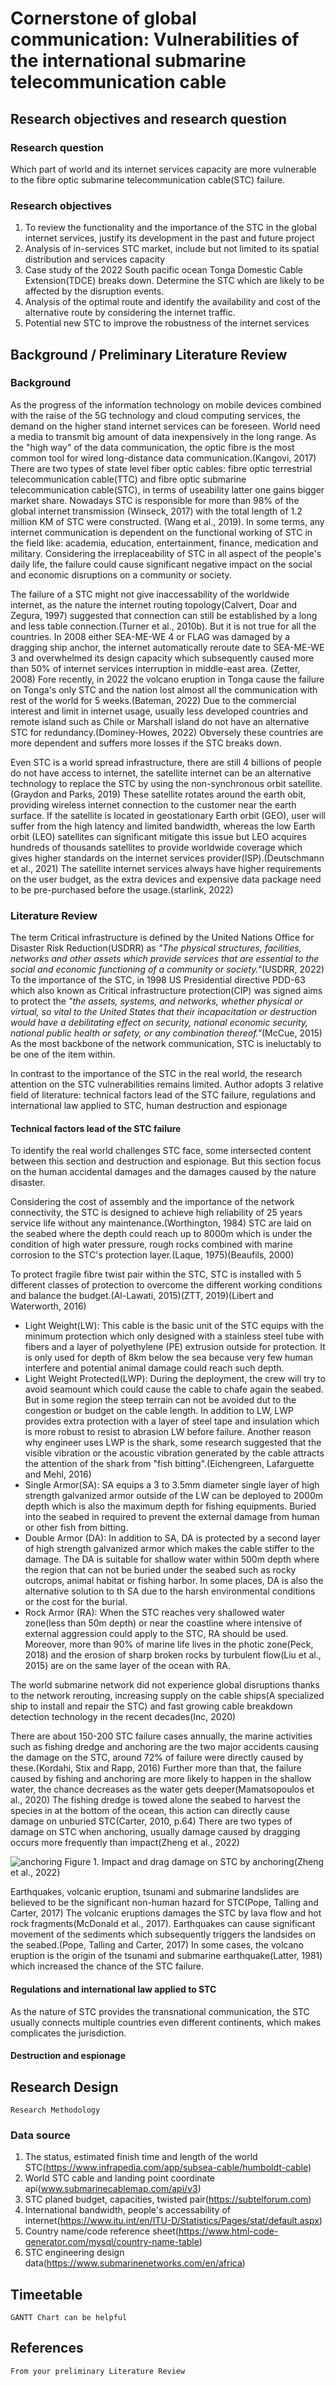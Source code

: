 # Cornerstone of global communication: Vulnerabilities of the international submarine telecommunication cable

## Research objectives and research question
### Research question
Which part of world and its internet services capacity are more vulnerable to the fibre optic submarine telecommunication cable(STC) failure.

### Research objectives
1. To review the functionality and the importance of the STC in the global internet services, justify its development in the past and future project
2. Analysis of in-services STC market, include but not limited to its spatial distribution and services capacity
3. Case study of the 2022 South pacific ocean Tonga Domestic Cable Extension(TDCE) breaks down. Determine the STC which are likely to be affected by the disruption events. 
4. Analysis of the optimal route and identify the availability and cost of the alternative route by considering the internet traffic. 
5. Potential new STC to improve the robustness of the internet services




## Background / Preliminary Literature Review
### Background
As the progress of the information technology on mobile devices combined with the raise of the 5G technology and cloud computing services, the demand on the higher stand internet services can be foreseen. World need a media to transmit big amount of data inexpensively in the long range. As the "high way" of the data communication, the optic fibre is the most common tool for wired long-distance data communication.(Kangovi, 2017) There are two types of state level fiber optic cables: fibre optic terrestrial telecommunication cable(TTC) and fibre optic submarine telecommunication cable(STC), in terms of useability latter one gains bigger market share. Nowadays STC is responsible for more than 98% of the global internet transmission (Winseck, 2017) with the total length of 1.2 million KM of STC were constructed. (Wang et al., 2019). In some terms, any internet communication is dependent on the functional working of STC in the field like: academia, education, entertainment, finance, medication and military. Considering the irreplaceability of STC in all aspect of the people's daily life, the failure could cause significant negative impact on the social and economic disruptions on a community or society. 

The failure of a STC might not give inaccessability of the worldwide internet, as the nature the internet routing topology(Calvert, Doar and Zegura, 1997) suggested that connection can still be established by a long and less table connection.(Turner et al., 2010b). But it is not true for all the countries. In 2008 either SEA-ME-WE 4 or FLAG was damaged by a dragging ship anchor, the internet automatically reroute date to SEA-ME-WE 3 and overwhelmed its design capacity which subsequently caused more than 50% of internet services interruption in middle-east area. (Zetter, 2008) Fore recently, in 2022 the volcano eruption in Tonga cause the failure on Tonga's only STC and the nation lost almost all the communication with rest of the world for 5 weeks.(Bateman, 2022) Due to the commercial interest and limit in internet usage, usually less developed countries and remote island such as Chile or Marshall island do not have an alternative STC for redundancy.(Dominey-Howes, 2022) Obversely these countries are more dependent and suffers more losses if the STC breaks down. 
    
Even STC is a world spread infrastructure, there are still 4 billions of people do not have access to internet, the satellite internet can be an alternative technology to replace the STC by using the non-synchronous orbit satellite.(Graydon and Parks, 2019) These satellite rotates around the earth obit, providing wireless internet connection to the customer near the earth surface. If the satellite is located in geostationary Earth orbit (GEO), user will suffer from the high latency and limited bandwidth, whereas the low Earth orbit (LEO) satellites can significant mitigate this issue but LEO acquires hundreds of thousands satellites to provide worldwide coverage which gives higher standards on the internet services provider(ISP).(Deutschmann et al., 2021) The satellite internet services always have higher requirements on the user budget, as the extra devices and expensive data package need to be pre-purchased before the usage.(starlink, 2022)

### Literature Review

The term Critical infrastructure is defined by the United Nations Office for Disaster Risk Reduction(USDRR) as _"The physical structures, facilities, networks and other assets which provide services that are essential to the social and economic functioning of a community or society."_(USDRR, 2022) To the importance of the STC, in 1998 US Presidential directive PDD-63 which also known as Critical infrastructure protection(CIP) was signed aims to protect the _"the assets, systems, and networks, whether physical or virtual, so vital to the United States that their incapacitation or destruction would have a debilitating effect on security, national economic security, national public health or safety, or any combination thereof."_(McCue, 2015) As the most backbone of the network communication, STC is ineluctably to be one of the item within.

In contrast to the importance of the STC in the real world, the research attention on the STC vulnerabilities remains limited. Author adopts 3 relative field of literature: technical factors lead of the STC failure, regulations and international law applied to STC, human destruction and espionage


#### Technical factors lead of the STC failure

To identify the real world challenges STC face, some intersected content between this section and destruction and espionage. But this section focus on the human accidental damages and the damages caused by the nature disaster.

Considering the cost of assembly and the importance of the network connectivity, the STC is designed to achieve high reliability of 25 years service life without any maintenance.(Worthington, 1984) STC are laid on the seabed where the depth could reach up to 8000m which is under the condition of high water pressure, rough rocks combined with marine corrosion to the STC's protection layer.(Laque, 1975)(Beaufils, 2000) 

To protect fragile fibre twist pair within the STC, STC is installed with 5 different classes of protection to overcome the different working conditions and balance the budget.(Al-Lawati, 2015)(ZTT, 2019)(Libert and Waterworth, 2016)
* Light Weight(LW):
This cable is the basic unit of the STC equips with the minimum protection which only designed with a stainless steel tube with fibers and a layer of polyethylene (PE) extrusion outside for protection. It is only used for depth of 8km below the sea because very few human interfere and potential animal damage could reach such depth. 
* Light Weight Protected(LWP):
During the deployment, the crew will try to avoid seamount which could cause the cable to chafe again the seabed. But in some region the steep terrain can not be avoided dut to the congestion or budget on the cable length. In addition to LW, LWP provides extra protection with a layer of steel tape and insulation which is more robust to resist to abrasion LW before failure. Another reason why engineer uses LWP is the shark, some research suggested that the visible vibration or the acoustic vibration generated by the cable attracts the attention of the shark from "fish bitting".(Eichengreen, Lafarguette and Mehl, 2016)
* Single Armor(SA): 
SA equips a 3 to 3.5mm diameter single layer of high strength galvanized armor outside of the LW can be deployed to 2000m depth which is also the maximum depth for fishing equipments. Buried into the seabed in required to prevent the external damage from human or other fish from bitting.
* Double Armor (DA):
In addition to SA, DA is protected by a second layer of high strength galvanized armor which makes the cable stiffer to the damage. The DA is suitable for shallow water within 500m depth where the region that can not be buried under the seabed such as rocky outcrops, animal habitat or fishing harbor. In some places, DA is also the alternative solution to th SA due to the harsh environmental conditions or the cost for the burial. 
* Rock Armor (RA):
When the STC reaches very shallowed water zone(less than 50m depth) or near the coastline where intensive of external aggression could apply to the STC, RA should be used. Moreover, more than 90% of marine life lives in the photic zone(Peck, 2018) and the erosion of sharp broken rocks by turbulent flow(Liu et al., 2015) are on the same layer of the ocean with RA.


The world submarine network did not experience global disruptions thanks to the network rerouting, increasing supply on the cable ships(A specialized ship to install and repair the STC) and fast growing cable breakdown detection technology in the recent decades(Inc, 2020)

There are about 150-200 STC failure cases annually, the marine activities such as fishing dredge and anchoring are the two major accidents causing the damage on the STC, around 72% of failure were directly caused by these.(Kordahi, Stix and Rapp, 2016) Further more than that, the failure caused by fishing and anchoring are more likely to happen in the shallow water, the chance decreases as the water gets deeper(Mamatsopoulos et al., 2020) The fishing dredge is towed alone the seabed to harvest the species in at the bottom of the ocean, this action can directly cause damage on unburied STC(Carter, 2010, p.64) There are two types of damage on STC when anchoring, usually damage caused by dragging occurs more frequently than impact(Zheng et al., 2022)

![anchoring](img/anchoring.png)
Figure 1. Impact and drag damage on STC by anchoring(Zheng et al., 2022)

Earthquakes, volcanic eruption, tsunami and submarine landslides are believed to be the significant non-human hazard for STC(Pope, Talling and Carter, 2017) The volcanic eruptions damages the STC by lava flow and hot rock fragments(McDonald et al., 2017). Earthquakes can cause significant movement of the sediments which subsequently triggers the landsides on the seabed.(Pope, Talling and Carter, 2017) In some cases, the volcano eruption is the origin of the tsunami and submarine earthquake(Latter, 1981) which increased the chance of the STC failure.

#### Regulations and international law applied to STC

As the nature of STC provides the transnational communication, the STC usually connects multiple countries even different continents, which makes complicates the jurisdiction.

#### Destruction and espionage



## Research Design
    Research Methodology 

### Data source
1. The status, estimated finish time and length of the world STC(https://www.infrapedia.com/app/subsea-cable/humboldt-cable)
2. World STC cable and landing point coordinate api(www.submarinecablemap.com/api/v3)
3. STC planed budget, capacities, twisted pair(https://subtelforum.com)
4. International bandwidth, people's accessability of internet(https://www.itu.int/en/ITU-D/Statistics/Pages/stat/default.aspx)
5. Country name/code reference sheet(https://www.html-code-generator.com/mysql/country-name-table)
6. STC engineering design data(https://www.submarinenetworks.com/en/africa)


## Timeetable
    GANTT Chart can be helpful

## References
    From your preliminary Literature Review



